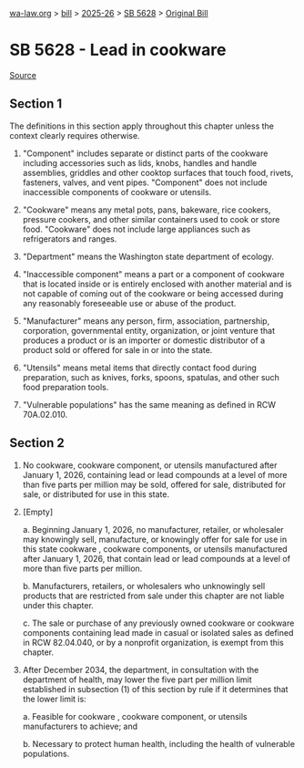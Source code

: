 [wa-law.org](/) > [bill](/bill/) > [2025-26](/bill/2025-26/) > [SB 5628](/bill/2025-26/sb/5628/) > [Original Bill](/bill/2025-26/sb/5628/1/)

# SB 5628 - Lead in cookware

[Source](http://lawfilesext.leg.wa.gov/biennium/2025-26/Pdf/Bills/Senate%20Bills/5628.pdf)

## Section 1
The definitions in this section apply throughout this chapter unless the context clearly requires otherwise.

1. "Component" includes separate or distinct parts of the cookware including accessories such as lids, knobs, handles and handle assemblies, griddles and other cooktop surfaces that touch food, rivets, fasteners, valves, and vent pipes. "Component" does not include inaccessible components of cookware or utensils.

2. "Cookware" means any metal pots, pans, bakeware, rice cookers, pressure cookers, and other similar containers used to cook or store food. "Cookware" does not include large appliances such as refrigerators and ranges.

3. "Department" means the Washington state department of ecology.

4. "Inaccessible component" means a part or a component of cookware that is located inside or is entirely enclosed with another material and is not capable of coming out of the cookware or being accessed during any reasonably foreseeable use or abuse of the product.

5. "Manufacturer" means any person, firm, association, partnership, corporation, governmental entity, organization, or joint venture that produces a product or is an importer or domestic distributor of a product sold or offered for sale in or into the state.

6. "Utensils" means metal items that directly contact food during preparation, such as knives, forks, spoons, spatulas, and other such food preparation tools.

7. "Vulnerable populations" has the same meaning as defined in RCW 70A.02.010.

## Section 2
1. No cookware, cookware component, or utensils manufactured after January 1, 2026, containing lead or lead compounds at a level of more than five parts per million may be sold, offered for sale, distributed for sale, or distributed for use in this state.

2. [Empty]

    a. Beginning January 1, 2026, no manufacturer, retailer, or wholesaler may knowingly sell, manufacture, or knowingly offer for sale for use in this state cookware , cookware components, or utensils manufactured after January 1, 2026, that contain lead or lead compounds at a level of more than five parts per million.

    b. Manufacturers, retailers, or wholesalers who unknowingly sell products that are restricted from sale under this chapter are not liable under this chapter.

    c. The sale or purchase of any previously owned cookware or cookware components containing lead made in casual or isolated sales as defined in RCW 82.04.040, or by a nonprofit organization, is exempt from this chapter.

3. After December 2034, the department, in consultation with the department of health, may lower the five part per million limit established in subsection (1) of this section by rule if it determines that the lower limit is:

    a. Feasible for cookware , cookware component, or utensils manufacturers to achieve; and

    b. Necessary to protect human health, including the health of vulnerable populations.
